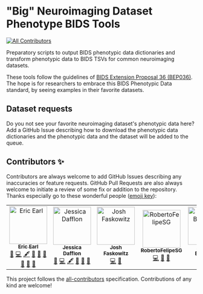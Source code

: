 # "Big" Neuroimaging Dataset Phenotype BIDS Tools

<!-- ALL-CONTRIBUTORS-BADGE:START - Do not remove or modify this section -->
[![All Contributors](https://img.shields.io/badge/all_contributors-5-orange.svg?style=flat-square)](#contributors-)
<!-- ALL-CONTRIBUTORS-BADGE:END -->

Preparatory scripts to output BIDS phenotypic data dictionaries and transform phenotypic data to BIDS TSVs for common neuroimaging datasets.

These tools follow the guidelines of [BIDS Extension Proposal 36 (BEP036)](https://docs.google.com/document/d/1WTkfES8L0vItZVyyR68fc-9cO03jS-kCnMnw6602pbc/edit#heading=h.gjdgxs). The hope is for researchers to embrace this BIDS Phenotypic Data standard, by seeing examples in their favorite datasets.

## Dataset requests

Do you not see your favorite neuroimaging dataset's phenotypic data here? Add a GitHub Issue describing how to download the phenotypic data dictionaries and the phenotypic data and the dataset will be added to the queue.

## Contributors ✨

Contributors are always welcome to add GitHub Issues describing any inaccuracies or feature requests. GitHub Pull Requests are also always welcome to initiate a review of some fix or addition to the repository. Thanks especially go to these wonderful people ([emoji key](https://allcontributors.org/docs/en/emoji-key)):

<!-- ALL-CONTRIBUTORS-LIST:START - Do not remove or modify this section -->
<!-- prettier-ignore-start -->
<!-- markdownlint-disable -->
<table>
  <tbody>
    <tr>
      <td align="center"><a href="https://ericearl.github.io/"><img src="https://avatars.githubusercontent.com/u/5580023?v=4?s=100" width="100px;" alt="Eric Earl"/><br /><sub><b>Eric Earl</b></sub></a><br /><a href="https://github.com/ericearl/dataset-phenotypes/issues?q=author%3Aericearl" title="Bug reports">🐛</a> <a href="https://github.com/ericearl/dataset-phenotypes/commits?author=ericearl" title="Code">💻</a> <a href="#content-ericearl" title="Content">🖋</a> <a href="#data-ericearl" title="Data">🔣</a> <a href="#design-ericearl" title="Design">🎨</a> <a href="#ideas-ericearl" title="Ideas, Planning, & Feedback">🤔</a> <a href="#maintenance-ericearl" title="Maintenance">🚧</a> <a href="#projectManagement-ericearl" title="Project Management">📆</a> <a href="https://github.com/ericearl/dataset-phenotypes/pulls?q=is%3Apr+reviewed-by%3Aericearl" title="Reviewed Pull Requests">👀</a></td>
      <td align="center"><a href="https://jessicadafflon.github.io/"><img src="https://avatars.githubusercontent.com/u/10345440?v=4?s=100" width="100px;" alt="Jessica Dafflon"/><br /><sub><b>Jessica Dafflon</b></sub></a><br /><a href="https://github.com/ericearl/dataset-phenotypes/issues?q=author%3AJessyD" title="Bug reports">🐛</a> <a href="https://github.com/ericearl/dataset-phenotypes/commits?author=JessyD" title="Code">💻</a> <a href="#content-JessyD" title="Content">🖋</a> <a href="#ideas-JessyD" title="Ideas, Planning, & Feedback">🤔</a> <a href="#projectManagement-JessyD" title="Project Management">📆</a> <a href="https://github.com/ericearl/dataset-phenotypes/pulls?q=is%3Apr+reviewed-by%3AJessyD" title="Reviewed Pull Requests">👀</a></td>
      <td align="center"><a href="https://faskowit.github.io/"><img src="https://avatars.githubusercontent.com/u/3308660?v=4?s=100" width="100px;" alt="Josh Faskowitz"/><br /><sub><b>Josh Faskowitz</b></sub></a><br /><a href="https://github.com/ericearl/dataset-phenotypes/commits?author=faskowit" title="Code">💻</a> <a href="#ideas-faskowit" title="Ideas, Planning, & Feedback">🤔</a></td>
      <td align="center"><a href="https://github.com/RobertoFelipeSG"><img src="https://avatars.githubusercontent.com/u/38394703?v=4?s=100" width="100px;" alt="RobertoFelipeSG"/><br /><sub><b>RobertoFelipeSG</b></sub></a><br /><a href="https://github.com/ericearl/dataset-phenotypes/commits?author=RobertoFelipeSG" title="Code">💻</a> <a href="#design-RobertoFelipeSG" title="Design">🎨</a> <a href="#ideas-RobertoFelipeSG" title="Ideas, Planning, & Feedback">🤔</a></td>
      <td align="center"><a href="http://cmn.nimh.nih.gov/dsst"><img src="https://avatars.githubusercontent.com/u/10297203?v=4?s=100" width="100px;" alt="Arshitha Basavaraj"/><br /><sub><b>Arshitha Basavaraj</b></sub></a><br /><a href="https://github.com/ericearl/dataset-phenotypes/issues?q=author%3AArshitha" title="Bug reports">🐛</a> <a href="#content-Arshitha" title="Content">🖋</a> <a href="#ideas-Arshitha" title="Ideas, Planning, & Feedback">🤔</a></td>
    </tr>
  </tbody>
</table>

<!-- markdownlint-restore -->
<!-- prettier-ignore-end -->

<!-- ALL-CONTRIBUTORS-LIST:END -->

This project follows the [all-contributors](https://github.com/all-contributors/all-contributors) specification. Contributions of any kind are welcome!
